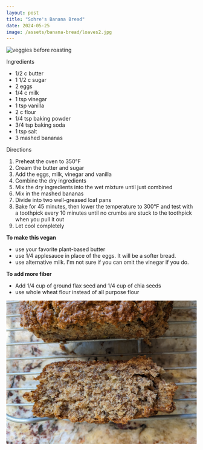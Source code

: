 ```yaml
---
layout: post
title: "Sohre's Banana Bread"
date: 2024-05-25
image: /assets/banana-bread/loaves2.jpg
---
```


<img src="/assets/banana-bread/loaves2.jpg" alt="veggies before roasting" class="image-style"/>

Ingredients
- 1/2 c butter
- 1 1/2 c sugar
- 2 eggs
- 1/4 c milk
- 1 tsp vinegar
- 1 tsp vanilla
- 2 c flour
- 1/4 tsp baking powder
- 3/4 tsp baking soda
- 1 tsp salt
- 3 mashed bananas

Directions
1. Preheat the oven to 350°F
2. Cream the butter and sugar
3. Add the eggs, milk, vinegar and vanilla
4. Combine the dry ingredients
5. Mix the dry ingredients into the wet mixture until just combined
6. Mix in the mashed bananas
7. Divide into two well-greased loaf pans
8. Bake for 45 minutes, then lower the temperature to 300°F and test with a toothpick every 10 minutes until no crumbs are stuck to the toothpick when you pull it out
9. Let cool completely

**To make this vegan**
- use your favorite plant-based butter
- use 1/4 applesauce in place of the eggs. It will be a softer bread.
- use alternative milk. I'm not sure if you can omit the vinegar if you do.

**To add more fiber**
- Add 1/4 cup of ground flax seed and 1/4 cup of chia seeds
- use whole wheat flour instead of all purpose flour

<img src="/assets/banana-bread/slice.jpg" alt="veggies before roasting" class="image-style"/>